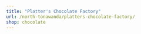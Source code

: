 ```yaml
---
title: "Platter's Chocolate Factory"
url: /north-tonawanda/platters-chocolate-factory/
shop: chocolate
---
```

